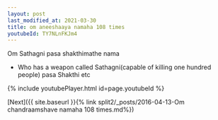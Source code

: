 ```yaml
---
layout: post
last_modified_at: 2021-03-30
title: om aneeshaaya namaha 108 times
youtubeId: TY7NLnFKJm4
---
```

 
 
Om Sathagni pasa shakthimathe nama 
 
 -  Who has a weapon called Sathagni(capable of killing one hundred people)   pasa  Shakthi etc  
 
  
 
  
 
 
 
 
 
 


{% include youtubePlayer.html id=page.youtubeId %}
 
[Next]({{ site.baseurl }}{% link  split2/_posts/2016-04-13-Om chandraamshave namaha 108 times.md%})
 

